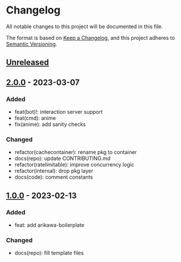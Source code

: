 # Changelog

All notable changes to this project will be documented in this file.

The format is based on [Keep a Changelog](https://keepachangelog.com/en/1.0.0/), and this project adheres
to [Semantic Versioning](https://semver.org/spec/v2.0.0.html).

## [Unreleased]

<!-- ### Added -->

<!-- ### Changed -->

<!-- ### Deprecated -->

<!-- ### Removed -->

<!-- ### Fixed -->

<!-- ### Security -->

## [2.0.0] - 2023-03-07

### Added

- feat(bot)!: interaction server support
- feat(cmd): anime
- fix(anime): add sanity checks

### Changed

- refactor(cachecontainer): rename pkg to container
- docs(repo): update CONTRIBUTING.md
- refactor(ratelimitable): improve concurrency logic
- refactor(internal): drop pkg layer
- docs(code): comment constants

## [1.0.0] - 2023-02-13

### Added

- feat: add arikawa-boilerplate

### Changed

- docs(repo): fill template files

[Unreleased]: https://github.com/Serpentiel/arikawa-boilerplate/compare/v2.0.0...main
[2.0.0]: https://github.com/Serpentiel/arikawa-boilerplate/compare/v1.0.0...v2.0.0
[1.0.0]: https://github.com/Serpentiel/arikawa-boilerplate/compare/bd285fa...v1.0.0
